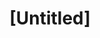 ---
pid: ch196
title: "[Untitled]"
location_transcription: 
coordinates: "[-75.164626847242, 39.952572818991]"
zipcode: 
gen_neighborhood: 
neighborhood: 
outside_phl: 
age: 
age_range: 
instagram: 
image_file_name: ch_196.jpg
proposal_transcription: |-
  Trafalgar + Nelson's Column
  4th Plinth
  Re: Public discussion of art
topic: Person,History
topic_summary: 0, 0
type: Other No Form
keywords_other: 
credit: 
image_labels: 
twitter: 
facebook: 
permalink: "/monuments/ch196/"
layout: item-page
---